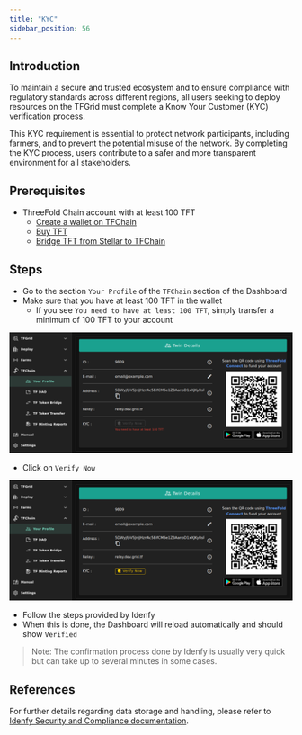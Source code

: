 ```yaml
---
title: "KYC"
sidebar_position: 56
---
```




## Introduction

To maintain a secure and trusted ecosystem and to ensure compliance with regulatory standards across different regions, all users seeking to deploy resources on the TFGrid must complete a Know Your Customer (KYC) verification process.

This KYC requirement is essential to protect network participants, including farmers, and to prevent the potential misuse of the network. By completing the KYC process, users contribute to a safer and more transparent environment for all stakeholders.

## Prerequisites

- ThreeFold Chain account with at least 100 TFT
  - [Create a wallet on TFChain](../wallet_connector.md)
  - [Buy TFT](../../threefold_token/buy_sell_tft/tft_lobstr/tft_lobstr_complete_guide.md)
  - [Bridge TFT from Stellar to TFChain](../../tfconnect_toc/tfconnect_wallet.md#bridge-assets)

## Steps

- Go to the section `Your Profile` of the `TFChain` section of the Dashboard
- Make sure that you have at least 100 TFT in the wallet
  - If you see `You need to have at least 100 TFT`, simply transfer a minimum of 100 TFT to your account

![](./img/kyc_1.png)

- Click on `Verify Now`

![](./img/kyc_2.png)

- Follow the steps provided by Idenfy
- When this is done, the Dashboard will reload automatically and should show `Verified`

> Note: The confirmation process done by Idenfy is usually very quick but can take up to several minutes in some cases.

## References

For further details regarding data storage and handling, please refer to [Idenfy Security and Compliance documentation](https://www.idenfy.com/security/).
